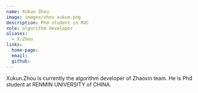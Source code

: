 ```yaml
---
name: Xukun Zhou
image: images/zhou xukun.png
description: Phd student in RUC
role: algorithm developer
aliases:
  - X.Zhou
links:
  home-page: 
  email: 
  github: 
---
```


Xukun.Zhou is currently the algorithm developer of Zhaoxin team.
He is Phd student at RENMIN UNIVERSITY of CHINA.
